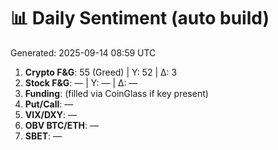 # 📊 Daily Sentiment (auto build)
Generated: 2025-09-14 08:59 UTC

1) **Crypto F&G**: 55 (Greed) | Y: 52 | Δ: 3
2) **Stock F&G**: — | Y: — | Δ: —
3) **Funding**: (filled via CoinGlass if key present)
4) **Put/Call**: —
5) **VIX/DXY**: —
6) **OBV BTC/ETH**: —
7) **SBET**: —
